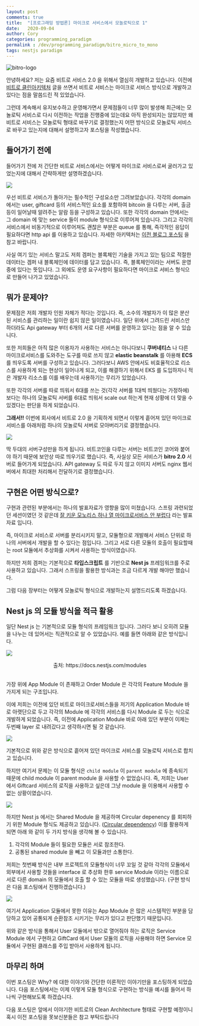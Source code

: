 ```yaml
---
layout: post
comments: true
title:  "[프로그래밍 방법론] 마이크로 서비스에서 모놀로틱으로 1"
date:   2020-09-04
author: Cory
categories: programming_paradigm
permalink : /dev/programming_paradigm/bitro_micro_to_mono
tags: nestjs paradigm
---
```


![bitro-logo](https://lh3.googleusercontent.com/pw/ACtC-3c17zEIPlUO7no2uAkir59CBKCfXSAVyhDDO2Ie2jABI7Pdk5gDAhhr7HAo5uBnTlZcG0nkQHEb0R8Sq0hBvMOFRvSYOckIuAc2Kr6NCL9AoEWUe1Pr50Mlcv57vQFSdKuVg1zPqkj0LPrhS_snsjcY=w700-h302-no?authuser=0)

안녕하세요? 저는 요즘 비트로 서비스 2.0 을 위해서 열심히 개발하고 있습니다. 이전에 [비트로 클린아키텍처](https://kscory.com/dev/programming_paradigm/bitro_clean_architecture) 글을 쓰면서 비트로 서비스는 마이크로 서비스 방식으로 개발하고 있다는 점을 말씀드린 적 있었습니다. 

그런데 계속해서 유지보수하고 운영해가면서 문제점들이 너무 많이 발생해 최근에는 모놀로틱 서비스로 다시 이전하는 작업을 진행중에 있는데요 아직 완성되지는 않았지만 왜 비트로 서비스는 모놀로틱 형태로 바꾸기로 결정했는지 어떤 방식으로 모놀로틱 서비스로 바꾸고 있는지에 대해서 설명하고자 포스팅을 작성했습니다.

## 들어가기 전에

들어가기 전에 저 간단한 비트로 서비스에서는 어떻게 마이크로 서비스로써 굴러가고 있었는지에 대해서 간략하게만 설명하겠습니다. 

![](https://lh3.googleusercontent.com/pw/ACtC-3eNmpCWYqWCH5Z9xcqizkBbxlmJQXS8FnALzV5SCmgkZpVxevo57S2tG_MnBqdjIjaaxQgY8OHQLvvrwv2mx3bEHTZPD7QfI4HHkeAbHai7Ryvrjexv85-fGoJixLlo_E5ZT41Hum2w-GdGuCH3oLIF=w1640-h1022-no)

우선 비트로 서비스가 돌아가는 필수적인 구성요소만 그려보았습니다. 각각의 domain 에서는 user, giftcard 등의 서비스적인 요소를 포함하여 bitcoin 을 다루는 서버, 출금 등이 일어날때 알려주는 알람 등을 구성하고 있습니다. 또한 각각의 domain 안에서는 그 domain 에 맞는 service 들이 module 형식으로 이루어져 있습니다. 그리고 각각의 서비스에서 비동기적으로 이루어져도 괜찮은 부분은 queue 를 통해, 즉각적인 응답이 필요하다면 http api 를 이용하고 있습니다. 자세한 아키텍처는 [이전 블로그 포스팅](https://kscory.com/dev/programming_paradigm/bitro_clean_architecture) 을 참고 바랍니다.

사실 여기 있는 서비스 말고도 저희 겜퍼는 블록체인 기술을 가지고 있는 팀으로 적절한 데이터는 겜퍼 내 블록체인에 데이터를 담고 있습니다. 즉, 블록체인이라는 서버도 운영중에 있다는 뜻입니다. 그 외에도 운영 요구사항이 필요하다면 마이크로 서비스 형식으로 만들어 나가고 있었습니다.

## 뭐가 문제야?

문제점은 저희 개발자 인원 자체가 적다는 것입니다. 즉, 소수의 개발자가 이 많은 분산된 서비스를 관리하는 일이란 쉽지 않은 일이였습니다. 일단 위에서 그려드린 서비스만 하더라도 Api gateway 부터 6개의 서로 다른 서버를 운영하고 있다는 점을 알 수 있습니다.

또한 저희들은 아직 많은 이용자가 사용하는 서비스는 아니다보니 __쿠버네티스__ 나 다른 마이크로서비스를 도와주는 도구를 따로 쓰지 않고 __elastic beanstalk__ 를 아용해 __ECS__ 를 띄우도록 서버를 구성하고 있습니다. 그러다보니 AWS 안에서도 비효율적으로 리소스를 사용하게 되는 현상이 일어나게 되고, 이를 해결하기 위해서 EKS 를 도입하자니 적은 개발자 리소스를 이를 배우는데 사용하기는 무리가 있었습니다.

또한 각각의 서버를 따로 띄워서 6대를 쓰는 것(각각 서버를 1대씩 띄웠다는 가정하에)보다는 하나의 모놀로틱 서버를 6대로 띄워서 scale out 하는게 현재 상황에 더 맞을 수 있겠다는 판단을 하게 되었습니다.

__그래서!!__ 이번에 회사에서 비트로 2.0 을 기획하게 되면서 이렇게 흩어져 있던 마이크로 서비스를 아래처럼 하나의 모놀로틱 서버로 모아버리기로 결정했습니다. 

![](https://lh3.googleusercontent.com/pw/ACtC-3c1L9P56Cg5EYTEJDQPT-x-1GXdxEQFyeDp16NJxup3sjdJq6xpgVaGxwU2yajOLNx9JGKDh-WylzaE1x9kPBsLy1YkIJX2VlO3lfTQzVkkVZEhwCPkUr-OFVJpAMQQBFvtbkNCAZhXdJ4hzYBIDANw=w1042-h696-no?authuser=0)

딱 두대의 서버구성만을 하게 됩니다. 비트코인을 다루는 서버는 비트코인 코어와 붙어야 하기 때문에 보안상 따로 띄우기로 했습니다. 즉, 사실상 모든 서비스가 __bitro 2.0__ 서버로 들어가게 되었습니다. API gateway 도 따로 두지 않고 이미지 서버도 nginx 웹서버에서 최대한 처리해서 전달하기로 결정했습니다.

## 구현은 어떤 방식으로?

구현과 관련된 부분에서는 하나의 발표자료가 영향을 많이 미쳤습니다. 스프링 과련되었던 세션이였던 것 같은데 [잘 키운 모노리스 하나 열 마이크로서비스 안 부럽다](https://www.slideshare.net/arawnkr/ss-195979955) 라는 발표자료 입니다.

즉, 마이크로 서비스로 서버를 분리시키지 말고, 모듈형으로 개발해서 서비스 단위로 하나의 서버에서 개발을 할 수 있다는 점입니다. 그리고 서로 다른 모듈의 호출이 필요할때는 root 모듈에서 추상화를 시켜서 사용하는 방식이였습니다.

하지만 저희 겜퍼는 기본적으로 __타입스크립트__ 를 기반으로 __Nest js__ 프레임워크를 주로 사용하고 있습니다. 그래서 스프링을 활용한 방식과는 조금 다르게 개발 해야만 했습니다.

그럼 다음 장부터는 어떻게 모놀로틱 형식으로 개발하는지 설명드리도록 하겠습니다.

## Nest js 의 모듈 방식을 적극 활용

일단 Nest js 는 기본적으로 모듈 형식의 프레임워크 입니다. 그러다 보니 오히려 모듈을 나누는 데 있어서는 직관적으로 알 수 있었습니다. 예를 들면 아래와 같은 방식입니다.

![](https://lh3.googleusercontent.com/pw/ACtC-3doUjt0ImlUPsgcEzka2hTrzpAwseUZoyNdsXB82LjyFDw0yfGnLtrRnX4W55F09KevN7KTdiVyv-GDsmoueMyomkpIf1-A29f08D76pFBX8tIf7k8MbED3s6hhI0U5TQH9aBAnV_RgWaHP0rL3Tl5a=w970-h526-no?authuser=0)
<div style="text-align: center;">출처: https://docs.nestjs.com/modules</div><br>

가장 위에 App Module 이 존재하고 Order Module 은 각각의 Feature Module 을 가지게 되는 구조입니다. 

이에 저희는 이전에 있던 비트로 마이크로서비스들을 저기의 Application Module 바로 아랫단으로 두고 각각의 Module 에 각각의 서비스를 다시 Module 로 두는 식으로 개발하게 되었습니다. 즉, 이전에 Application Module 바로 아래 있던 부분이 이제는 두번째 layer 로 내려갔다고 생각하시면 될 것 같습니다.

![](https://lh3.googleusercontent.com/pw/ACtC-3ec24ntdR7emN0CgazaUfn8clryeBrwEPWIWi2zTCfgzz2DpIxPZCznAVlFBWuvDL_w21wCB-iV0pIxDyzcCLoRFKHDFOW5UdBTkDG9RV7QSpk9hF6EN7lnldFo9u5DFCamcm597hHqeqhrFQvMoMac=w1680-h454-no?authuser=0)

기본적으로 위와 같은 방식으로 흩어져 있던 마이크로 서비스를 모놀로틱 서비스로 합치고 있습니다. 

하지만 여기서 문제는 이 모듈 형식은 `child module` 이 `parent module` 에 종속되기 때문에 child module 이 parent module 을 사용할 수 없었습니다. 즉, 저희는 User 에서 Giftcard 서비스의 로직을 사용하고 싶은데 그냥 module 을 이용해서 사용할 수 없는 상황이였습니다.

![](https://lh3.googleusercontent.com/pw/ACtC-3e_kTqp_gRqW8-OSq9hsBYoVgmPxqHjF-tmEwdB_IsUovPPTZ8II52u66q6QLK_t32kYA3jJ2qBxqA5Sf_Y4TXxMaQFTRanmEQg3oU2rtO458rLi3JWiujrKowiO2QP8lYICXFHVusHYcflx604jk1V=w1230-h476-no?authuser=0)

하지만 Nest js 에서는 Shared Module 을 제공하며 Circular depenency 를 회피하기 위한 Module 형식도 제공하고 있습니다. ([Circular dependency](https://docs.nestjs.com/fundamentals/circular-dependency#circular-dependency)) 이를 활용하게 되면 아래 와 같이 두 가지 방식을 생각해 볼 수 있습니다.

1. 각각의 Module 들이 필요한 모듈은 서로 참조한다.
2. 공통된 shared module 을 빼고 이 모듈과만 소통한다.

저희는 첫번째 방식은 내부 프로젝트의 모듈형식이 너무 꼬일 것 같아 각각의 모듈에서 외부에서 사용할 것들을 interface 로 추상화 한후 service Module 이라는 이름으로 서로 다른 domain 의 모듈에서 호출 할 수 있는 모듈을 따로 생성했습니다. (구현 방식은 다음 포스팅에서 진행하겠습니다.)

![](https://lh3.googleusercontent.com/pw/ACtC-3fKhlglzh1zAnjg-tbC_5CJEn5pVGWXTEOlfK9ZedQ7MEFgH0WjY6MMpNBxpcMDIsbOmahVvM6j_dU-8KW1WHPzIIPMBywYslcsVNWpCLFhIPIqlw6GlDNTPjl3Pl7vyGi3iwdIl7LR7tkGD8BeldxG=w1422-h464-no?authuser=0)

여기서 Application 모듈에서 못한 이유는 App Module 은 많은 시스템적인 부분을 담당하고 있어 공통되게 순환참조 시키기는 무리가 있다고 판단했기 때문입니다. 

위와 같은 방식을 통해서 User 모듈에서 밖으로 열어줘야 하는 로직은 Service Module 에서 구현하고 GiftCard 에서 User 모듈의 로직을 사용해야 하면 Service 모듈에서 구현된 클래스를 주입 받아서 사용하게 됩니다.

## 마무리 하며

이번 포스팅은 Why? 에 대한 이야기와 간단한 이론적인 이야기만을 포스팅하게 되었습니다. 다음 포스팅에서는 이제 이렇게 모듈 형식으로 구현하는 방식을 예시를 들어서 하나씩 구현해보도록 하겠습니다.

다음 포스팅은 앞에서 이야기한 비트로의 Clean Architecture 형태로 구현할 예정이니 혹시 이전 포스팅을 못보신분들은 참고 부탁드립니다
